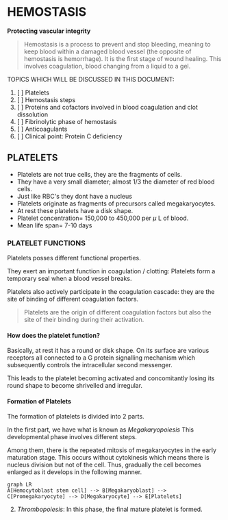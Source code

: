 # HEMOSTASIS

**Protecting vascular integrity**

>Hemostasis is a process to prevent and stop bleeding, meaning to keep blood within a damaged blood vessel (the opposite of hemostasis is hemorrhage). It is the first stage of wound healing. This involves coagulation, blood changing from a liquid to a gel.

TOPICS WHICH WILL BE DISCUSSED IN THIS DOCUMENT:

1. [ ] Platelets
2. [ ] Hemostasis steps
3. [ ] Proteins and cofactors involved in blood coagulation and clot dissolution
4. [ ] Fibrinolytic phase of hemostasis
5. [ ] Anticoagulants
6. [ ] Clinical point: Protein C deficiency

## PLATELETS
- Platelets are not true cells, they are the fragments of cells. 
- They have a very small diameter; almost 1/3 the diameter of red blood cells. 
- Just like RBC's they dont have a nucleus
- Platelets originate as fragments of precursors called megakaryocytes.
- At rest these platelets have a disk shape.
- Platelet concentration= 150,000 to 450,000 per $\mu$ L of blood.
- Mean life span= 7-10 days

### PLATELET FUNCTIONS

Platelets posses different functional properties.

 They exert an important function in coagulation / clotting: Platelets form a temporary seal when a blood vessel breaks. 
 
 Platelets also actively participate in the coagulation cascade: they are the site of binding of different coagulation factors.
 
 > Platelets are the origin of different coagulation factors but also the site of their binding during their activation. 

#### How does the platelet function?

Basically, at rest it has a round or disk shape. On its surface are various receptors all connected to a G protein signalling mechanism which subsequently controls the intracellular second messenger.

This leads to the platelet becoming activated and concomitantly losing its round shape to become shrivelled and irregular. 

#### Formation of Platelets

The formation of platelets is divided into 2 parts.

In the first part, we have what is known as *Megakaryopoiesis*
This developmental phase involves different steps. 

Among them, there is the repeated mitosis of megakaryocytes in the early maturation stage. This occurs without cytokinesis which means there is nucleus division but not of the cell. Thus, gradually the cell becomes enlarged as it develops in the following manner.

```mermaid
graph LR
A[Hemocytoblast stem cell] --> B[Megakaryoblast] --> C[Promegakaryocyte] --> D[Megakaryocyte] --> E[Platelets]
```

2. *Thrombopoiesis*:
In this phase, the final mature platelet is formed.

















<!--stackedit_data:
eyJoaXN0b3J5IjpbMjE0OTk2NzM5LC0xMjczMzU0NDc5LC0xNT
U0MjgyMTI3XX0=
-->